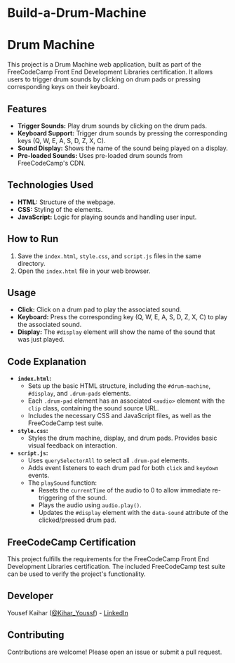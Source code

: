 # Build-a-Drum-Machine

# Drum Machine

This project is a Drum Machine web application, built as part of the FreeCodeCamp Front End Development Libraries certification. It allows users to trigger drum sounds by clicking on drum pads or pressing corresponding keys on their keyboard.

## Features

*   **Trigger Sounds:** Play drum sounds by clicking on the drum pads.
*   **Keyboard Support:** Trigger drum sounds by pressing the corresponding keys (Q, W, E, A, S, D, Z, X, C).
*   **Sound Display:** Shows the name of the sound being played on a display.
*   **Pre-loaded Sounds:** Uses pre-loaded drum sounds from FreeCodeCamp's CDN.

## Technologies Used

*   **HTML:** Structure of the webpage.
*   **CSS:** Styling of the elements.
*   **JavaScript:** Logic for playing sounds and handling user input.

## How to Run

1.  Save the `index.html`, `style.css`, and `script.js` files in the same directory.
2.  Open the `index.html` file in your web browser.

## Usage

*   **Click:** Click on a drum pad to play the associated sound.
*   **Keyboard:** Press the corresponding key (Q, W, E, A, S, D, Z, X, C) to play the associated sound.
*   **Display:** The `#display` element will show the name of the sound that was just played.

## Code Explanation

*   **`index.html`:**
    *   Sets up the basic HTML structure, including the `#drum-machine`, `#display`, and `.drum-pads` elements.
    *   Each `.drum-pad` element has an associated `<audio>` element with the `clip` class, containing the sound source URL.
    *   Includes the necessary CSS and JavaScript files, as well as the FreeCodeCamp test suite.
*   **`style.css`:**
    *   Styles the drum machine, display, and drum pads.  Provides basic visual feedback on interaction.
*   **`script.js`:**
    *   Uses `querySelectorAll` to select all `.drum-pad` elements.
    *   Adds event listeners to each drum pad for both `click` and `keydown` events.
    *   The `playSound` function:
        *   Resets the `currentTime` of the audio to 0 to allow immediate re-triggering of the sound.
        *   Plays the audio using `audio.play()`.
        *   Updates the `#display` element with the `data-sound` attribute of the clicked/pressed drum pad.

## FreeCodeCamp Certification

This project fulfills the requirements for the FreeCodeCamp Front End Development Libraries certification. The included FreeCodeCamp test suite can be used to verify the project's functionality.

## Developer

Yousef Kaihar ([@Kihar_Youssf](https://x.com/Kihar_Youssf)) - [LinkedIn](https://www.linkedin.com/in/YOUR_LINKEDIN_PROFILE)

## Contributing

Contributions are welcome! Please open an issue or submit a pull request.
